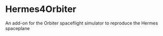 # Hermes4Orbiter
An add-on for the Orbiter spaceflight simulator to reproduce the Hermes spaceplane
